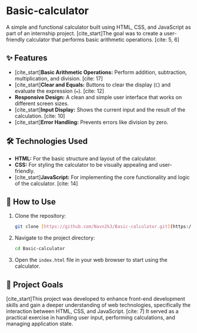 # Basic-calculator

A simple and functional calculator built using HTML, CSS, and JavaScript as part of an internship project. [cite_start]The goal was to create a user-friendly calculator that performs basic arithmetic operations. [cite: 5, 6]


## ✨ Features

* [cite_start]**Basic Arithmetic Operations:** Perform addition, subtraction, multiplication, and division. [cite: 17]
* [cite_start]**Clear and Equals:** Buttons to clear the display (`C`) and evaluate the expression (`=`). [cite: 12]
* **Responsive Design:** A clean and simple user interface that works on different screen sizes.
* [cite_start]**Input Display:** Shows the current input and the result of the calculation. [cite: 10]
* [cite_start]**Error Handling:** Prevents errors like division by zero. 

## 🛠️ Technologies Used

* **HTML:** For the basic structure and layout of the calculator.
* **CSS:** For styling the calculator to be visually appealing and user-friendly.
* [cite_start]**JavaScript:** For implementing the core functionality and logic of the calculator. [cite: 14]

## 🚀 How to Use

1.  Clone the repository:
    ```sh
    git clone [https://github.com/Navn2k3/Basic-calculator.git](https://github.com/Navn2k3/Basic-calculator.git)
    ```
2.  Navigate to the project directory:
    ```sh
    cd Basic-calculator
    ```
3.  Open the `index.html` file in your web browser to start using the calculator.

## 📜 Project Goals

[cite_start]This project was developed to enhance front-end development skills and gain a deeper understanding of web technologies, specifically the interaction between HTML, CSS, and JavaScript. [cite: 7] It served as a practical exercise in handling user input, performing calculations, and managing application state.
